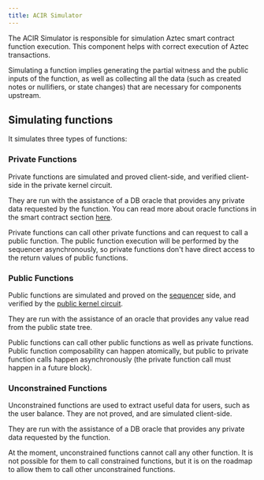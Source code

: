 ```yaml
---
title: ACIR Simulator
---
```


The ACIR Simulator is responsible for simulation Aztec smart contract function execution. This component helps with correct execution of Aztec transactions.

Simulating a function implies generating the partial witness and the public inputs of the function, as well as collecting all the data (such as created notes or nullifiers, or state changes) that are necessary for components upstream.

## Simulating functions

It simulates three types of functions:

### Private Functions

Private functions are simulated and proved client-side, and verified client-side in the private kernel circuit.

They are run with the assistance of a DB oracle that provides any private data requested by the function. You can read more about oracle functions in the smart contract section [here](/aztec/aztec/concepts/smart_contracts/oracles/index.md).

Private functions can call other private functions and can request to call a public function. The public function execution will be performed by the sequencer asynchronously, so private functions don't have direct access to the return values of public functions.

### Public Functions

Public functions are simulated and proved on the [sequencer](/aztec/aztec/concepts/nodes_clients/sequencer) side, and verified by the [public kernel circuit](../circuits/kernels/public_kernel.md).

They are run with the assistance of an oracle that provides any value read from the public state tree.

Public functions can call other public functions as well as private functions. Public function composability can happen atomically, but public to private function calls happen asynchronously (the private function call must happen in a future block).

### Unconstrained Functions

Unconstrained functions are used to extract useful data for users, such as the user balance. They are not proved, and are simulated client-side.

They are run with the assistance of a DB oracle that provides any private data requested by the function.

At the moment, unconstrained functions cannot call any other function. It is not possible for them to call constrained functions, but it is on the roadmap to allow them to call other unconstrained functions.
